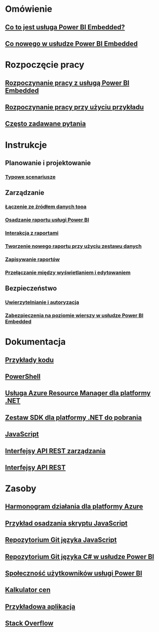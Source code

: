 # Omówienie
## [Co to jest usługa Power BI Embedded?](power-bi-embedded-what-is-power-bi-embedded.md)
## [Co nowego w usłudze Power BI Embedded](power-bi-embedded-whats-new.md)

# Rozpoczęcie pracy
## [Rozpoczynanie pracy z usługą Power BI Embedded](power-bi-embedded-get-started.md)
## [Rozpoczynanie pracy przy użyciu przykładu](power-bi-embedded-get-started-sample.md)
## [Często zadawane pytania](power-bi-embedded-faq.md)

# Instrukcje
## Planowanie i projektowanie
### [Typowe scenariusze](power-bi-embedded-scenarios.md)

## Zarządzanie
### [Łączenie ze źródłem danych tooa](power-bi-embedded-connect-datasource.md)
### [Osadzanie raportu usługi Power BI](power-bi-embedded-embed-report.md)
### [Interakcja z raportami](power-bi-embedded-interact-with-reports.md)
### [Tworzenie nowego raportu przy użyciu zestawu danych](power-bi-embedded-create-report-from-dataset.md)
### [Zapisywanie raportów](power-bi-embedded-save-reports.md)
### [Przełączanie między wyświetlaniem i edytowaniem](power-bi-embedded-toggle-mode.md)

## Bezpieczeństwo
### [Uwierzytelnianie i autoryzacja](power-bi-embedded-app-token-flow.md)
### [Zabezpieczenia na poziomie wierszy w usłudze Power BI Embedded](power-bi-embedded-rls.md)

# Dokumentacja
## [Przykłady kodu](https://azure.microsoft.com/en-us/resources/samples/?service=power-bi-embedded)
## [PowerShell](/powershell/module/azurerm.powerbiembedded)
## [Usługa Azure Resource Manager dla platformy .NET](/dotnet/api/microsoft.azure.management.powerbiembedded)
## [Zestaw SDK dla platformy .NET do pobrania](https://www.nuget.org/profiles/powerbi)
## [JavaScript](https://github.com/Microsoft/PowerBI-JavaScript/wiki)
## [Interfejsy API REST zarządzania](/rest/api/powerbiembedded/)
## [Interfejsy API REST](https://msdn.microsoft.com/library/azure/mt711507.aspx)


# Zasoby
## [Harmonogram działania dla platformy Azure](https://azure.microsoft.com/roadmap/?category=intelligence-analytics)
## [Przykład osadzania skryptu JavaScript](https://microsoft.github.io/PowerBI-JavaScript/demo/)
## [Repozytorium Git języka JavaScript](https://github.com/Microsoft/PowerBI-JavaScript)
## [Repozytorium Git języka C# w usłudze Power BI](https://github.com/Microsoft/PowerBI-CSharp)
## [Społeczność użytkowników usługi Power BI](http://community.powerbi.com/t5/Developer/bd-p/Developer)
## [Kalkulator cen](https://azure.microsoft.com/pricing/calculator/)
## [Przykładowa aplikacja](https://github.com/Azure-Samples/power-bi-embedded-integrate-report-into-web-app/)
## [Stack Overflow](http://stackoverflow.com/questions/tagged/powerbi)
